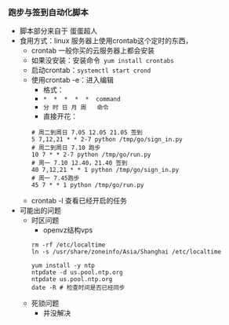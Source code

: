 ### 跑步与签到自动化脚本
- 脚本部分来自于 蛋蛋超人
- 食用方式：linux 服务器上使用crontab这个定时的东西，
    - crontab 一般你买的云服务器上都会安装
    - 如果没安装：安装命令` yum install crontabs`
    - 启动crontab：`systemctl start crond`
    - 使用crontab -e：进入编辑
        - 格式：
        - `*  *  *  *  *  command`
        - `分 时 日 月 周   命令`
        - 直接开花：
        ```
        # 周二到周日 7.05 12.05 21.05 签到
        5 7,12,21 * * 2-7 python /tmp/go/sign_in.py
        # 周二到周日 7.10 跑步
        10 7 * * 2-7 python /tmp/go/run.py
        # 周一 7.10 12.40，21.40 签到
        40 7,12,21 * * 1 python /tmp/go/sign_in.py
        # 周一 7.45跑步
        45 7 * * 1 python /tmp/go/run.py
        ```
    - crontab -l 查看已经开启的任务
- 可能出的问题
    - 时区问题
        - openvz结构vps
        ```
        rm -rf /etc/localtime
        ln -s /usr/share/zoneinfo/Asia/Shanghai /etc/localtime
        
        yum install -y ntp
        ntpdate -d us.pool.ntp.org 
        ntpdate us.pool.ntp.org 
        date -R # 检查时间是否已经同步
        ```
    - 死锁问题
        - 并没解决
